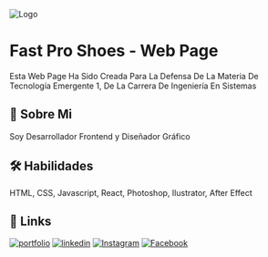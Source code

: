 
![Logo](https://i.postimg.cc/rpjf1ZZF/logo-svg.png)

# Fast Pro Shoes - Web Page
Esta Web Page Ha Sido Creada Para La Defensa De La Materia De Tecnología Emergente 1, De La Carrera De Ingeniería En Sistemas


## 🚀 Sobre Mi
Soy Desarrollador Frontend y Diseñador Gráfico


## 🛠 Habilidades
HTML, CSS, Javascript, React, Photoshop, Ilustrator, After Effect


## 🔗 Links
[![portfolio](https://img.shields.io/badge/my_portfolio-000?style=for-the-badge&logo=ko-fi&logoColor=white)](https://marcosbonilla.ml/)
[![linkedin](https://img.shields.io/badge/linkedin-0A66C2?style=for-the-badge&logo=linkedin&logoColor=white)](https://www.linkedin.com/max29xd)
[![Instagram](https://img.shields.io/badge/instagram-DE425E?style=for-the-badge&logo=instagram&logoColor=white)](https://instagram.com/marcos_lbb)
[![Facebook](https://img.shields.io/badge/facebook-4267B2?style=for-the-badge&logo=facebook&logoColor=white)](https://facebook.com/marcoslbb/)

